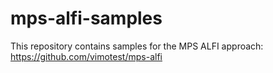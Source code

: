 # mps-alfi-samples

This repository contains samples for the MPS ALFI approach: https://github.com/vimotest/mps-alfi
